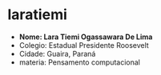 # laratiemi
- **Nome: Lara Tiemi Ogassawara De Lima**
- Colegio: Estadual Presidente Roosevelt
- Cidade: Guaira, Paraná
-  materia: Pensamento computacional 
